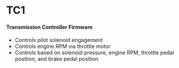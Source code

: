 TC1
===

#### Transmission Controller Firmware ####

* Controls pilot solenoid engagement
* Controls engine RPM via throttle motor
* Controls based on solenoid pressure, engine RPM, throttle pedal position, and brake pedal position
